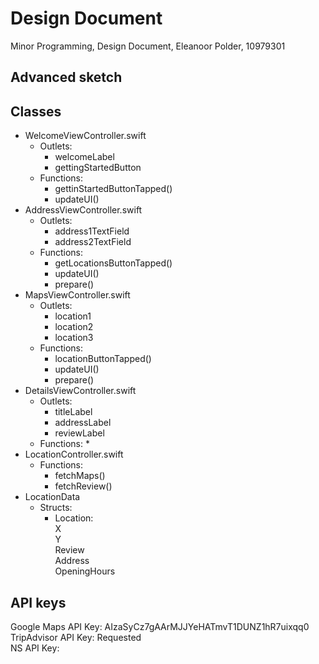 # Design Document
Minor Programming, Design Document, Eleanoor Polder, 10979301

## Advanced sketch

## Classes
* WelcomeViewController.swift
  * Outlets:
    * welcomeLabel
    * gettingStartedButton
  * Functions:
    * gettinStartedButtonTapped()
    * updateUI()
* AddressViewController.swift
  * Outlets:
    * address1TextField
    * address2TextField
  * Functions:
    * getLocationsButtonTapped()
    * updateUI()
    * prepare()
* MapsViewController.swift
  * Outlets:
    * location1
    * location2
    * location3
  * Functions:
    * locationButtonTapped()
    * updateUI()
    * prepare()
* DetailsViewController.swift
  * Outlets:
    * titleLabel
    * addressLabel
    * reviewLabel
  * Functions:
    * 
* LocationController.swift
  * Functions:
    * fetchMaps()
    * fetchReview()
* LocationData
  * Structs:
    * Location:  
      X  
      Y  
      Review  
      Address  
      OpeningHours  
      
## API keys
Google Maps API Key: AIzaSyCz7gAArMJJYeHATmvT1DUNZ1hR7uixqq0  
TripAdvisor API Key: Requested  
NS API Key: 



